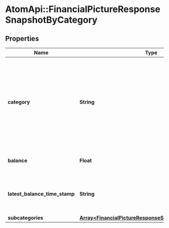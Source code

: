 # AtomApi::FinancialPictureResponseSnapshotByCategory

## Properties
Name | Type | Description | Notes
------------ | ------------- | ------------- | -------------
**category** | **String** | Category of the aggregation accounts. These accounts are dependent on the &#x60;category&#x60; fields within the Nucleus Aggregation Account. | [optional] 
**balance** | **Float** | Total balance for this category | [optional] 
**latest_balance_time_stamp** | **String** | Date and time of the balance record for this category | [optional] 
**subcategories** | [**Array&lt;FinancialPictureResponseSnapshotSubcategories&gt;**](FinancialPictureResponseSnapshotSubcategories.md) |  | [optional] 



